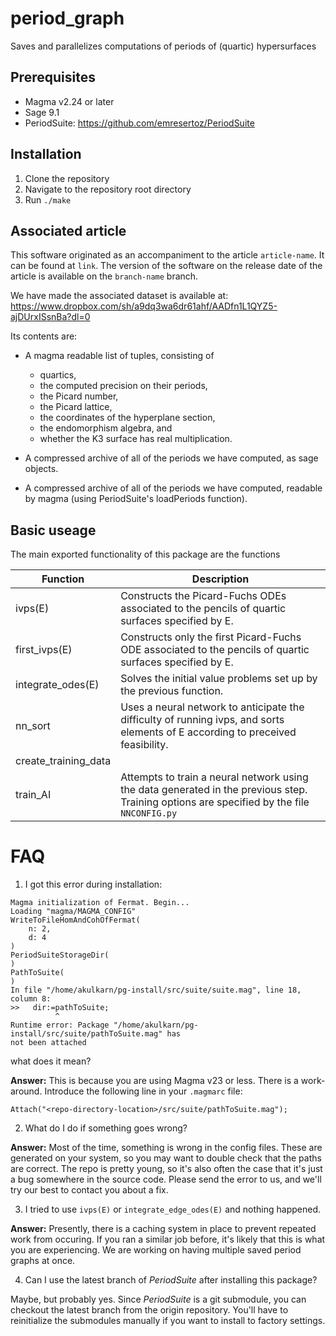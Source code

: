 # period_graph
Saves and parallelizes computations of periods of (quartic) hypersurfaces

## Prerequisites
- Magma v2.24 or later
- Sage 9.1
- PeriodSuite: https://github.com/emresertoz/PeriodSuite

## Installation
1) Clone the repository
2) Navigate to the repository root directory
3) Run `./make`

## Associated article
This software originated as an accompaniment to the article `article-name`. It can be found at `link`. The version of the software on the release date of the article is available on the `branch-name` branch.

We have made the associated dataset is available at: https://www.dropbox.com/sh/a9dq3wa6dr61ahf/AADfn1L1QYZ5-ajDUrxISsnBa?dl=0

Its contents are:
- A magma readable list of tuples, consisting of
  - quartics,
  - the computed precision on their periods,
  - the Picard number,
  - the Picard lattice,
  - the coordinates of the hyperplane section,
  - the endomorphism algebra, and
  - whether the K3 surface has real multiplication.

- A compressed archive of all of the periods we have computed, as sage objects.

- A compressed archive of all of the periods we have computed, readable by magma (using PeriodSuite's loadPeriods function).

## Basic useage
The main exported functionality of this package are the functions

Function     | Description
------------ | -------------
ivps(E)              | Constructs the Picard-Fuchs ODEs associated to the pencils of quartic surfaces specified by E.
first_ivps(E)        | Constructs only the first Picard-Fuchs ODE associated to the pencils of quartic surfaces specified by E.
integrate_odes(E)    | Solves the initial value problems set up by the previous function.
nn_sort              | Uses a neural network to anticipate the difficulty of running ivps, and sorts elements of E according to preceived feasibility.
create_training_data | 
train_AI             | Attempts to train a neural network using the data generated in the previous step. Training options are specified by the file `NNCONFIG.py`

# FAQ

1. I got this error during installation:
```
Magma initialization of Fermat. Begin...
Loading "magma/MAGMA_CONFIG"
WriteToFileHomAndCohOfFermat(
    n: 2,
    d: 4
)
PeriodSuiteStorageDir(
)
PathToSuite(
)
In file "/home/akulkarn/pg-install/src/suite/suite.mag", line 18, column 8:
>>   dir:=pathToSuite;
          ^
Runtime error: Package "/home/akulkarn/pg-install/src/suite/pathToSuite.mag" has
not been attached
```
what does it mean?

**Answer:** This is because you are using Magma v23 or less. There is a work-around. Introduce the following line in your `.magmarc` file:
```
Attach("<repo-directory-location>/src/suite/pathToSuite.mag");
```

2. What do I do if something goes wrong?

**Answer:** Most of the time, something is wrong in the config files. These are generated on your system, so you may want to double check that the paths are correct. The repo is pretty young, so it's also often the case that it's just a bug somewhere in the source code. Please send the error to us, and we'll try our best to contact you about a fix.

3. I tried to use `ivps(E)` or `integrate_edge_odes(E)` and nothing happened.

**Answer:**  Presently, there is a caching system in place to prevent repeated work from occuring. If you ran a similar job before, it's likely that this is what you are experiencing. We are working on having multiple saved period graphs at once.

4. Can I use the latest branch of *PeriodSuite* after installing this package?

Maybe, but probably yes. Since *PeriodSuite* is a git submodule, you can checkout the latest branch from the origin repository. You'll have to reinitialize the submodules manually if you want to install to factory settings.

